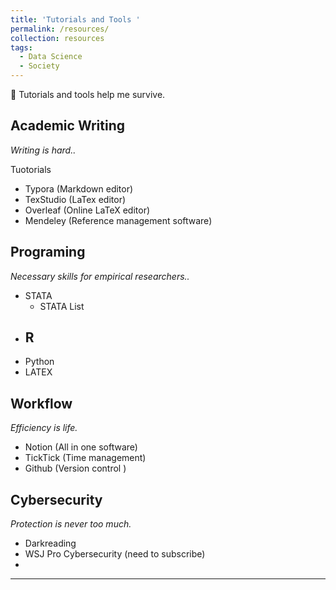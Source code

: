 ```yaml
---
title: 'Tutorials and Tools '
permalink: /resources/
collection: resources
tags: 
  - Data Science
  - Society
---
```


 🧐 Tutorials and tools help me survive. 

## Academic Writing

*Writing is hard..*

 Tuotorials 

- Typora (Markdown editor)
- TexStudio (LaTex editor)
- Overleaf (Online LaTeX editor)
- Mendeley (Reference management software)

## Programing

*Necessary skills for empirical researchers..*

- STATA
  -  STATA List
- R
  - 
- Python
- LATEX

## Workflow 

*Efficiency is life.*

- Notion (All in one software)
- TickTick (Time management)
- Github (Version control )

## Cybersecurity

*Protection is never too much.*

- Darkreading
- WSJ Pro Cybersecurity (need to subscribe)
- 






------
